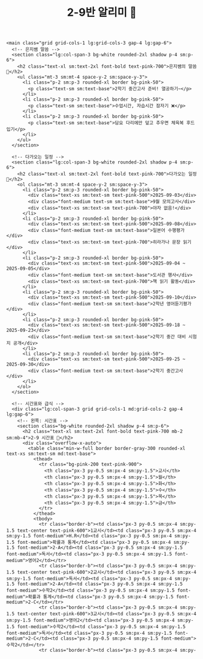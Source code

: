 <!doctype html>
<html lang="ko">
<head>
  <meta charset="utf-8">
  <meta name="viewport" content="width=device-width, initial-scale=1">
  <title>2-9반 알리미🤍</title>
  <script src="https://cdn.tailwindcss.com"></script>
  <link href="https://fonts.googleapis.com/css2?family=Baloo+2&family=Gochi+Hand&display=swap" rel="stylesheet">
  <script>
    tailwind.config = {
      theme: {
        extend: {
          fontFamily: {
            sans: ['"Gochi Hand"', 'Baloo 2', 'system-ui'],
          },
        }
      }
    }
  </script>
</head>
<body class="bg-pink-100 text-pink-900 font-sans">
  <div class="max-w-5xl mx-auto p-4 sm:p-6">
    <header class="mb-6 sm:mb-8">
      <h1 class="text-3xl sm:text-4xl font-extrabold text-center">2-9반 알리미 🤍</h1>
    </header>

    <main class="grid grid-cols-1 lg:grid-cols-3 gap-4 lg:gap-6">
      <!-- 은지쌤 말씀 -->
      <section class="lg:col-span-3 bg-white rounded-2xl shadow p-4 sm:p-6">
        <h2 class="text-xl sm:text-2xl font-bold text-pink-700">은지쌤의 말씀 🤍</h2>
        <ul class="mt-3 sm:mt-4 space-y-2 sm:space-y-3">
          <li class="p-2 sm:p-3 rounded-xl border bg-pink-50">
            <p class="text-sm sm:text-base">2학기 중간고사 준비! 열공하기~</p>
          </li>
          <li class="p-2 sm:p-3 rounded-xl border bg-pink-50">
            <p class="text-sm sm:text-base">수업시간, 자습시간 잠자기 ❌</p>
          </li>
          <li class="p-2 sm:p-3 rounded-xl border bg-pink-50">
            <p class="text-sm sm:text-base">담요 다리에만 덮고 추우면 체육복 후드 입기</p>
          </li>
        </ul>
      </section>

      <!-- 다가오는 일정 -->
      <section class="lg:col-span-3 bg-white rounded-2xl shadow p-4 sm:p-6">
        <h2 class="text-xl sm:text-2xl font-bold text-pink-700">다가오는 일정🤍</h2>
        <ol class="mt-3 sm:mt-4 space-y-2 sm:space-y-3">
          <li class="p-2 sm:p-3 rounded-xl border bg-pink-50">
            <div class="text-xs sm:text-sm text-pink-500">2025-09-03</div>
            <div class="font-medium text-sm sm:text-base">9월 모의고사</div>
            <div class="text-xs sm:text-sm text-pink-700">야자 없음!</div>
          </li>
          <li class="p-2 sm:p-3 rounded-xl border bg-pink-50">
            <div class="text-xs sm:text-sm text-pink-500">2025-09-08</div>
            <div class="font-medium text-sm sm:text-base">일본어 수행평가</div>
            <div class="text-xs sm:text-sm text-pink-700">히라가나 문장 읽기</div>
          </li>
          <li class="p-2 sm:p-3 rounded-xl border bg-pink-50">
            <div class="text-xs sm:text-sm text-pink-500">2025-09-04 ~ 2025-09-05</div>
            <div class="font-medium text-sm sm:text-base">도서관 행사</div>
            <div class="text-xs sm:text-sm text-pink-700">책 읽기 활동</div>
          </li>
          <li class="p-2 sm:p-3 rounded-xl border bg-pink-50">
            <div class="text-xs sm:text-sm text-pink-500">2025-09-10</div>
            <div class="font-medium text-sm sm:text-base">2학년 영어듣기평가</div>
          </li>
          <li class="p-2 sm:p-3 rounded-xl border bg-pink-50">
            <div class="text-xs sm:text-sm text-pink-500">2025-09-18 ~ 2025-09-23</div>
            <div class="font-medium text-sm sm:text-base">2학기 중간 대비 시험지 공개</div>
          </li>
          <li class="p-2 sm:p-3 rounded-xl border bg-pink-50">
            <div class="text-xs sm:text-sm text-pink-500">2025-09-25 ~ 2025-09-30</div>
            <div class="font-medium text-sm sm:text-base">2학기 중간고사</div>
          </li>
        </ol>
      </section>

      <!-- 시간표와 급식 -->
      <div class="lg:col-span-3 grid grid-cols-1 md:grid-cols-2 gap-4 lg:gap-6">
        <!-- 왼쪽: 시간표 -->
        <section class="bg-white rounded-2xl shadow p-4 sm:p-6">
          <h2 class="text-xl sm:text-2xl font-bold text-pink-700 mb-2 sm:mb-4">2-9 시간표 🤍</h2>
          <div class="overflow-x-auto">
            <table class="min-w-full border border-gray-300 rounded-xl text-xs sm:text-sm md:text-base">
              <thead>
                <tr class="bg-pink-200 text-pink-900">
                  <th class="px-3 py-0.5 sm:px-4 sm:py-1.5">교시</th>
                  <th class="px-3 py-0.5 sm:px-4 sm:py-1.5">월</th>
                  <th class="px-3 py-0.5 sm:px-4 sm:py-1.5">화</th>
                  <th class="px-3 py-0.5 sm:px-4 sm:py-1.5">수</th>
                  <th class="px-3 py-0.5 sm:px-4 sm:py-1.5">목</th>
                  <th class="px-3 py-0.5 sm:px-4 sm:py-1.5">금</th>
                </tr>
              </thead>
              <tbody>
                <tr class="border-b"><td class="px-3 py-0.5 sm:px-4 sm:py-1.5 text-center text-pink-600">1교시</td><td class="px-3 py-0.5 sm:px-4 sm:py-1.5 font-medium">H.R</td><td class="px-3 py-0.5 sm:px-4 sm:py-1.5 font-medium">확률과 통계</td><td class="px-3 py-0.5 sm:px-4 sm:py-1.5 font-medium">2-A</td><td class="px-3 py-0.5 sm:px-4 sm:py-1.5 font-medium">독서</td><td class="px-3 py-0.5 sm:px-4 sm:py-1.5 font-medium">영어2</td></tr>
                <tr class="border-b"><td class="px-3 py-0.5 sm:px-4 sm:py-1.5 text-center text-pink-600">2교시</td><td class="px-3 py-0.5 sm:px-4 sm:py-1.5 font-medium">독서</td><td class="px-3 py-0.5 sm:px-4 sm:py-1.5 font-medium">2-A</td><td class="px-3 py-0.5 sm:px-4 sm:py-1.5 font-medium">수학2</td><td class="px-3 py-0.5 sm:px-4 sm:py-1.5 font-medium">확률과 통계</td><td class="px-3 py-0.5 sm:px-4 sm:py-1.5 font-medium">2-C</td></tr>
                <tr class="border-b"><td class="px-3 py-0.5 sm:px-4 sm:py-1.5 text-center text-pink-600">3교시</td><td class="px-3 py-0.5 sm:px-4 sm:py-1.5 font-medium">영어2</td><td class="px-3 py-0.5 sm:px-4 sm:py-1.5 font-medium">수학2</td><td class="px-3 py-0.5 sm:px-4 sm:py-1.5 font-medium">독서</td><td class="px-3 py-0.5 sm:px-4 sm:py-1.5 font-medium">2-C</td><td class="px-3 py-0.5 sm:px-4 sm:py-1.5 font-medium">수학2</td></tr>
                <tr class="border-b"><td class="px-3 py-0.5 sm:px-4 sm:py-
